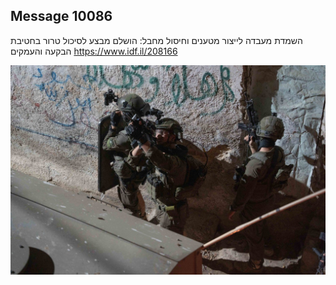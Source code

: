 ## Message 10086

השמדת מעבדה לייצור מטענים וחיסול מחבל:
הושלם מבצע לסיכול טרור בחטיבת הבקעה והעמקים
https://www.idf.il/208166

![Photo](10086/10086_photo.jpg)
